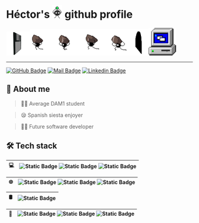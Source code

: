 
# Héctor's <img src="https://github.com/hmalcrudo/hmalcrudo/blob/main/img/happy-sootsprite.gif"> github profile 


<img src="https://github.com/hmalcrudo/hmalcrudo/blob/main/img/floppy.png"><img src="https://github.com/hmalcrudo/hmalcrudo/blob/main/img/soot-sprites.gif"><img src="https://github.com/hmalcrudo/hmalcrudo/blob/main/img/win3-computer.png" width=75px>

---

[![GitHub Badge](https://img.shields.io/badge/-Github-333333?style=for-the-badge&logo=github)](https://github.com/hmalcrudo) [![Mail Badge](https://img.shields.io/badge/-gmail-333333?style=for-the-badge&logo=Gmail&link=mailto:hectoralcru@gmail.com)](mailto:hectoralcru@gmail.com) [![Linkedin Badge](https://img.shields.io/badge/-Linkedin-333333?style=for-the-badge&logo=linkedin&link=mailto:hectoralcru@gmail.com)](https://www.linkedin.com/in/hector-martinez-alcrudo/)

## 👤 About me
> 👨‍🎓 Average DAM1 student

> 😪 Spanish siesta enjoyer

> 👨‍💻 Future software developer

## 🛠 Tech stack



|💻|![Static Badge](https://img.shields.io/badge/Linux-222222?style=flat&logo=linux) ![Static Badge](https://img.shields.io/badge/GNU_Bash-222222?style=flat&logo=gnubash) ![Static Badge](https://img.shields.io/badge/☕_Java-222222?style=flat)|
|------|--------|



|🌐|![Static Badge](https://img.shields.io/badge/HTML5-222222?style=flat&logo=html5) ![Static Badge](https://img.shields.io/badge/CSS-222222?style=flat&logo=css3) ![Static Badge](https://img.shields.io/badge/WordPress-222222?style=flat&logo=wordpress)|
|------|--------|

|🛢 |![Static Badge](https://img.shields.io/badge/MySQL-222222?style=flat&logo=mysql&labelColor=FFFFFE)|
|------|--------|

|🔧|![Static Badge](https://img.shields.io/badge/Git-222222?style=flat&logo=git&labelColor=) ![Static Badge](https://img.shields.io/badge/GitHub-222222?style=flat&logo=github) ![Static Badge](https://img.shields.io/badge/Markdown-222222?style=flat&logo=markdown)|
|------|--------|









